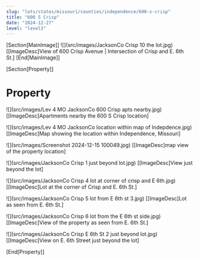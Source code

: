 ```yaml
---
slug: "lots/states/missouri/counties/independence/600-s-crisp"
title: "600 S Crisp"
date: "2024-12-27"
level: "level3"
---
```


[Section[MainImage]]
![](src/images/JacksonCo Crisp 10 the lot.jpg)
[[ImageDesc]View of 600 Crisp Avenue | Intersection of Crisp and E. 6th St.]
[End[MainImage]]

[Section[Property]]
# Property

![](src/images/Lev 4 MO JacksonCo 600 Crisp apts nearby.jpg)
[[ImageDesc]Apartments nearby the 600 S Crisp location]

![](src/images/Lev 4 MO JacksonCo location within map of Indepdence.jpg)
[[ImageDesc]Map showing the location within Independence, Missouri]

![](src/images/Screenshot 2024-12-15 100049.jpg)
[[ImageDesc]map view of the property location]   

![](src/images/JacksonCo Crisp 1 just beyond lot.jpg)
[[ImageDesc]View just beyond the lot]

![](src/images/JacksonCo Crisp 4 lot at corner of crisp and E 6th.jpg)
[[ImageDesc]Lot at the corner of Crisp and E. 6th St.]

![](src/images/JacksonCo Crisp 5 lot from E 6th st 3.jpg)
[[ImageDesc]Lot as seen from E. 6th St.] 

![](src/images/JacksonCo Crisp 6 lot from the E 6th st side.jpg)
[[ImageDesc]View of the property as seen from E. 6th St.]  

![](src/images/JacksonCo Crisp E 6th St 2 just beyond lot.jpg)
[[ImageDesc]View  on E. 6th Street  just beyond the lot]


[End[Property]]
